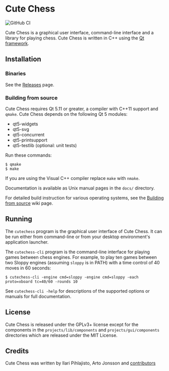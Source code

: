 # Cute Chess

![GitHub CI](https://github.com/cutechess/cutechess/workflows/build%20cutechess/badge.svg)

Cute Chess is a graphical user interface, command-line interface and a library
for playing chess. Cute Chess is written in C++ using the [Qt
framework](https://www.qt.io/).

## Installation

### Binaries

See the [Releases](https://github.com/cutechess/cutechess/releases) page.

### Building from source

Cute Chess requires Qt 5.11 or greater, a compiler with C++11 support and `qmake`.
Cute Chess depends on the following Qt 5 modules:

* qt5-widgets
* qt5-svg
* qt5-concurrent
* qt5-printsupport
* qt5-testlib (optional: unit tests)

Run these commands:

    $ qmake
    $ make

If you are using the Visual C++ compiler replace `make` with `nmake`.

Documentation is available as Unix manual pages in the `docs/` directory.

For detailed build instruction for various operating systems, see the
[Building from source](https://github.com/cutechess/cutechess/wiki/Building-from-source)
wiki page.

## Running

The `cutechess` program is the graphical user interface of Cute Chess.
It can be run either from command-line or from your desktop environment's
application launcher.

The `cutechess-cli` program is the command-line interface for playing
games between chess engines. For example, to play ten games between two Sloppy
engines (assuming `sloppy` is in PATH) with a time control of 40 moves in 60
seconds:

    $ cutechess-cli -engine cmd=sloppy -engine cmd=sloppy -each proto=xboard tc=40/60 -rounds 10

See `cutechess-cli -help` for descriptions of the supported options or manuals
for full documentation.

## License

Cute Chess is released under the GPLv3+ license except for the components in
the `projects/lib/components` and `projects/gui/components` directories which
are released under the MIT License.

## Credits

Cute Chess was written by Ilari Pihlajisto, Arto Jonsson and [contributors](https://github.com/cutechess/cutechess/graphs/contributors)

